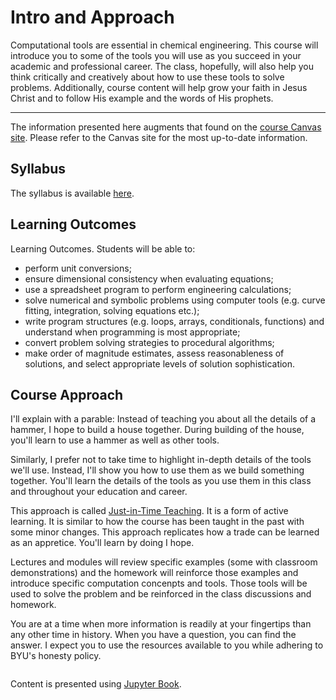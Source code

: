 # Intro and Approach

Computational tools are essential in chemical engineering.  This course will introduce you to some of the tools you will use as you succeed in your academic and professional career. The class, hopefully, will also help you think critically and creatively about how to use these tools to solve problems. Additionally, course content will help grow your faith in Jesus Christ and to follow His example and the words of His prophets.

---
The information presented here augments that found on the [course Canvas site](https://byui.instructure.com/courses/14908).  Please refer to the Canvas site for the most up-to-date information.

## Syllabus
The syllabus is available [here](https://byui.instructure.com/courses/14908/files/1047880/download?wrap=1).

## Learning Outcomes
Learning Outcomes. Students will be able to:
- perform unit conversions;
- ensure dimensional consistency when evaluating equations;
- use a spreadsheet program to perform engineering calculations;
- solve numerical and symbolic problems using computer tools (e.g. curve fitting, integration, solving equations etc.);
- write program structures (e.g. loops, arrays, conditionals, functions) and understand when programming is most appropriate;
- convert problem solving strategies to procedural algorithms;
- make order of magnitude estimates, assess reasonableness of solutions, and select appropriate levels of solution sophistication.

## Course Approach
I'll explain with a parable: Instead of teaching you about all the details of a hammer, I hope to build a house together. During building of the house, you'll learn to use a hammer as well as other tools.

Similarly, I prefer not to take time to highlight in-depth details of the tools we'll use. Instead, I'll show you how to use them as we build something together.  You'll learn the details of the tools as you use them in this class and throughout your education and career.

This approach is called [Just-in-Time Teaching](https://en.wikipedia.org/wiki/Just-in-time_teaching).  It is a form of active learning.  It is similar to how the course has been taught in the past with some minor changes. This approach replicates how a trade can be learned as an appretice.  You'll learn by doing I hope.

Lectures and modules will review specific examples (some with classroom demonstrations) and the homework will reinforce those examples and introduce specific computation concenpts and tools. Those tools will be used to solve the problem and be reinforced in the class discussions and homework. 

You are at a time when more information is readily at your fingertips than any other time in history. When you have a question, you can find the answer. I expect you to use the resources available to you while adhering to BYU's honesty policy. 

```{tableofcontents}
```
Content is presented using [Jupyter Book](https://jupyterbook.org).